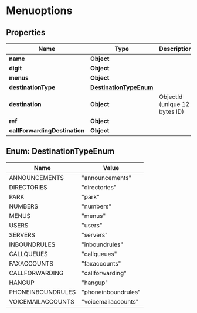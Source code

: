 

# Menuoptions


## Properties

| Name | Type | Description | Notes |
|------------ | ------------- | ------------- | -------------|
|**name** | **Object** |  |  |
|**digit** | **Object** |  |  |
|**menus** | **Object** |  |  |
|**destinationType** | [**DestinationTypeEnum**](#DestinationTypeEnum) |  |  |
|**destination** | **Object** | ObjectId (unique 12 bytes ID) |  [optional] |
|**ref** | **Object** |  |  [optional] |
|**callForwardingDestination** | **Object** |  |  [optional] |



## Enum: DestinationTypeEnum

| Name | Value |
|---- | -----|
| ANNOUNCEMENTS | &quot;announcements&quot; |
| DIRECTORIES | &quot;directories&quot; |
| PARK | &quot;park&quot; |
| NUMBERS | &quot;numbers&quot; |
| MENUS | &quot;menus&quot; |
| USERS | &quot;users&quot; |
| SERVERS | &quot;servers&quot; |
| INBOUNDRULES | &quot;inboundrules&quot; |
| CALLQUEUES | &quot;callqueues&quot; |
| FAXACCOUNTS | &quot;faxaccounts&quot; |
| CALLFORWARDING | &quot;callforwarding&quot; |
| HANGUP | &quot;hangup&quot; |
| PHONEINBOUNDRULES | &quot;phoneinboundrules&quot; |
| VOICEMAILACCOUNTS | &quot;voicemailaccounts&quot; |



